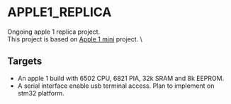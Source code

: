 # APPLE1_REPLICA
 Ongoing apple 1 replica project. \
 This project is based on [Apple 1 mini](https://github.com/DutchMaker/Apple-1-Mini) project. \
## Targets
* An apple 1 build with 6502 CPU, 6821 PIA, 32k SRAM and 8k EEPROM.
* A serial interface enable usb terminal access. Plan to implement on stm32 platform.